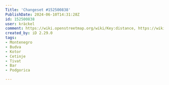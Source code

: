 ```yaml
---
Title: 'Changeset #152500838'
PublishDate: 2024-06-10T14:31:28Z
id: 152500838
user: kräckel
comment: https://wiki.openstreetmap.org/wiki/Key:distance, https://wiki.openstreetmap.org/wiki/Key:descent, https://wiki.openstreetmap.org/wiki/DE:Key:duration
created_by: iD 2.29.0
tags:
- Montenegro
- Budva
- Kotor
- Cetinje
- Tivat
- Bar
- Podgorica

---
```


